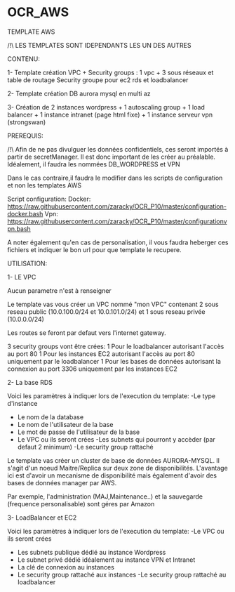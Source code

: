 # OCR_AWS
TEMPLATE AWS

/!\ LES TEMPLATES SONT IDEPENDANTS LES UN DES AUTRES


CONTENU:

1- Template création VPC + Security groups :
    1 vpc + 3 sous réseaux et table de routage
    Security groupe pour ec2 rds et loadbalancer

2- Template création DB aurora mysql en multi az

3- Création de 2 instances wordpress + 1 autoscaling group + 1 load balancer + 1 instance intranet (page html fixe) + 1 instance serveur vpn (strongswan)


PREREQUIS:
 
/!\ Afin de ne pas divulguer  les données confidentiels, ces seront importés à partir de secretManager. Il est donc important de les créer au préalable.
Idéalement, il faudra les nommées DB_WORDPRESS et VPN

Dans le cas contraire,il faudra le modifier dans les scripts de configuration et non les templates AWS

Script configuration:
Docker: https://raw.githubusercontent.com/zaracky/OCR_P10/master/configuration-docker.bash
Vpn: https://raw.githubusercontent.com/zaracky/OCR_P10/master/configurationvpn.bash

A noter également qu'en cas de personalisation, il vous faudra heberger ces fichiers et indiquer le bon url pour que template le recupere.




UTILISATION:

1- LE VPC

Aucun parametre n'est à renseigner

Le template vas vous créer un VPC nommé "mon VPC" contenant 2 sous reseau public (10.0.100.0/24 et 10.0.101.0/24) et 1 sous reseau privée (10.0.0.0/24)

Les routes se feront par defaut vers l'internet gateway.

3 security groups vont être crées:
1 Pour le loadbalancer autorisant l'accès au port 80
1 Pour les instances EC2 autorisant l'accès au port 80 uniquement par le loadbalancer
1 Pour les bases de données autorisant la connexion au port 3306 uniquement par les instances EC2


2- La base RDS

Voici les paramètres à indiquer lors de l'execution du template:
-Le type d'instance
- Le nom de la database
- Le nom de l'utilisateur de la base
- Le mot de passe de l'utilisateur de la base
- Le VPC ou ils seront crées
-Les subnets qui pourront y accèder (par defaut 2 minimum)
-Le security group rattaché

Le template vas créer un cluster de base de données AURORA-MYSQL. Il s'agit d'un noeud Maitre/Replica sur deux zone de disponibilités.
L'avantage ici est d'avoir un mecanisme de disponibilité mais également d'avoir des bases de données manager par AWS.

Par exemple, l'administration (MAJ,Maintenance..) et la sauvegarde (frequence personalisable) sont géres par Amazon

3- LoadBalancer et EC2

Voici les paramètres à indiquer lors de l'execution du template:
-Le VPC ou ils seront crées
- Les subnets publique dédié au instance Wordpress
- Le subnet privé dédié idéalement au instance VPN et Intranet
- La clé de connexion au instances
- Le security group rattaché aux instances
-Le security group rattaché au loadbalancer


